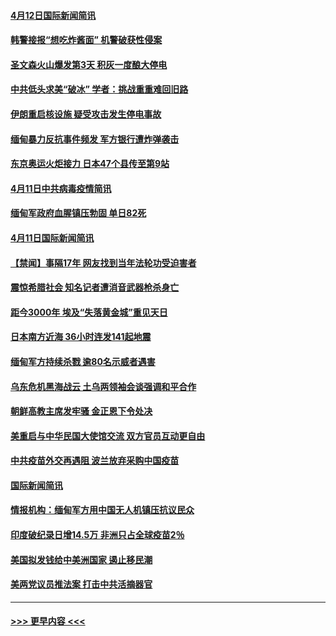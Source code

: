 #### [4月12日国际新闻简讯](../pages/prog202/a103094233.md?t=04122201) 
#### [韩警接报“想吃炸酱面” 机警破获性侵案](../pages/prog202/a103094214.md?t=04122201) 
#### [圣文森火山爆发第3天 积灰一度酿大停电](../pages/prog202/a103094183.md?t=04122201) 
#### [中共低头求美“破冰” 学者：挑战重重难回旧路](../pages/prog202/a103094153.md?t=04122201) 
#### [伊朗重启核设施 疑受攻击发生停电事故](../pages/prog202/a103094103.md?t=04122201) 
#### [缅甸暴力反抗事件频发 军方银行遭炸弹袭击](../pages/prog202/a103093973.md?t=04122201) 
#### [东京奥运火炬接力 日本47个县传至第9站](../pages/prog202/a103093984.md?t=04122201) 
#### [4月11日中共病毒疫情简讯](../pages/prog202/a103093916.md?t=04122201) 
#### [缅甸军政府血腥镇压勃固 单日82死](../pages/prog202/a103093910.md?t=04122201) 
#### [4月11日国际新闻简讯](../pages/prog202/a103093892.md?t=04122201) 
#### [【禁闻】事隔17年 网友找到当年法轮功受迫害者](../pages/prog202/a103093874.md?t=04122201) 
#### [震惊希腊社会 知名记者遭消音武器枪杀身亡](../pages/prog202/a103093832.md?t=04122201) 
#### [距今3000年 埃及“失落黄金城”重见天日](../pages/prog202/a103093805.md?t=04122201) 
#### [日本南方近海 36小时连发141起地震](../pages/prog202/a103093794.md?t=04122201) 
#### [缅甸军方持续杀戮 逾80名示威者遇害](../pages/prog202/a103093692.md?t=04122201) 
#### [乌东危机黑海战云 土乌两领袖会谈强调和平合作](../pages/prog202/a103093649.md?t=04122201) 
#### [朝鲜高教主席发牢骚 金正恩下令处决](../pages/prog202/a103093618.md?t=04122201) 
#### [美重启与中华民国大使馆交流 双方官员互动更自由](../pages/prog202/a103093585.md?t=04122201) 
#### [中共疫苗外交再遇阻 波兰放弃采购中国疫苗](../pages/prog202/a103093534.md?t=04122201) 
#### [国际新闻简讯](../pages/prog202/a103093502.md?t=04122201) 
#### [情报机构：缅甸军方用中国无人机镇压抗议民众](../pages/prog202/a103093454.md?t=04122201) 
#### [印度破纪录日增14.5万 非洲只占全球疫苗2％](../pages/prog202/a103093389.md?t=04122201) 
#### [美国拟发钱给中美洲国家 遏止移民潮](../pages/prog202/a103093379.md?t=04122201) 
#### [美两党议员推法案 打击中共活摘器官](../pages/prog202/a103093362.md?t=04122201) 

----
#### [ >>> 更早内容 <<< ](../indexes/prog202-earlier.md)
